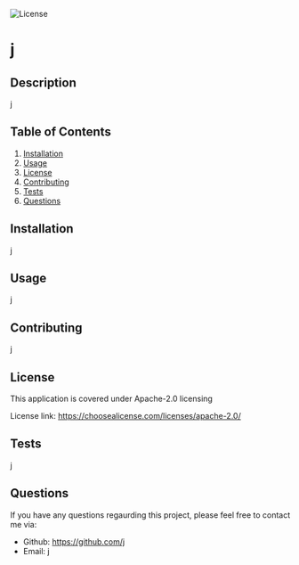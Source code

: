 

![License](https://img.shields.io/static/v1?label=license&message=Apache-2.0&color=blue)

# j
## Description
j
## Table of Contents
1. [Installation](#installation)
2. [Usage](#usage)
3. [License](#license)
4. [Contributing](#contributing)
5. [Tests](#tests)
6. [Questions](#questions)

## Installation
j

## Usage
j

## Contributing
j


## License
This application is covered under Apache-2.0 licensing


License link:
https://choosealicense.com/licenses/apache-2.0/


## Tests
j

## Questions

If you have any questions regaurding this project, please feel free to contact me via:

* Github: https://github.com/j
* Email: j
  